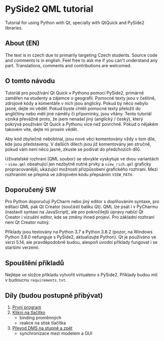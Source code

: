 # PySide2 QML tutorial
Tutorial for using Python with Qt, specially with QtQuick and PySide2 libraries. 

## About (EN)
The text is in czech due to primarily targeting Czech students.
Source code and comments is in english. Feel free to ask me if you can't
understand any part. Translations, comments and contributions are welcomed.

## O tomto návodu
Tutoriál pro používání Qt Quick v Pythonu pomocí PySide2, primárně zaměřen na
studenty a zájemce o geografii. Pomocné texty jsou v češtině, zdrojové kódy a
komentáře v nich jsou anglicky. Pokud by něco nebylo jasné, dejte mi vědět.
Pokud byste chtěli pomocné texty přeložit do angličtiny nebo měli jiné náměty či
připomínky, jsou vítány. Tento tutoriál vzniká převážně proto, že jsem nenašel
jiný (anglický / český), který pokrývá používání Qt Quick a Pythonu více než
povrchně. Pokud o nějakém takovém víte, dejte mi prosím vědět.

Aby kód zbytečně nebobtnal, jsou nové věci komentovány vždy v tom díle, kde jsou
představeny. V dalších dílech jsou již komentovány jen stručně, pokud vám není
něco jasné, zkuste se podívat do předchozích dílů.

Uživatelské rozhraní (QML soubor) se obvykle vyskytuje ve dvou variantách -
`view.qml` obsahující jen nezbytně nutné prvky a `view_rich.qml` graficky
propracovanější, ukazující možnosti přizpůsobení grafického rozhraní. Mezi
rozhraními se přepíná ve zdrojovém kódu přepsáním `VIEW_PATH`.

## Doporučený SW
Pro Python doporučuji PyCharm nebo jiný editor s doplňováním syntaxe, pro
editaci QML pak Qt Creator (součástí balíku Qt). QML lze psát i v PyCharmu
(nastavit syntaxi na JavaScript), ale pro pokročilejší úpravy nabízí Qt Creator
i vizuální editor, kde se změny ihned projeví. Pro základní rozhraní není Qt
Creator nutný.

Příklady jsou testovány na Python 3.7 a Python 3.8.2 (pozor, na Windows Python
3.8.0 nefunguje s PySide2, aktualizujte Python). Qt je používáno ve verzi 5.14,
ale pravděpodobně budou, alespoň úvodní příklady fungovat i se staršími verzemi.

## Spouštění příkladů
Nejlépe ve složce příkladu vytvořit virtualenv s PySide2. Příklady budou mít v
budoucnu `requirements.txt`.

## Díly (budou postupně přibývat)
 1. [První program](01_first_program)
 2. [Klikni na tlačítko](02_clicker)
	- binding proměnných
	- reakce na stisk tlačítka
 3. [Převod DMS na stupně a zpět](03_dms_converter)
 	- synchronizace mezi modelem a GUI


